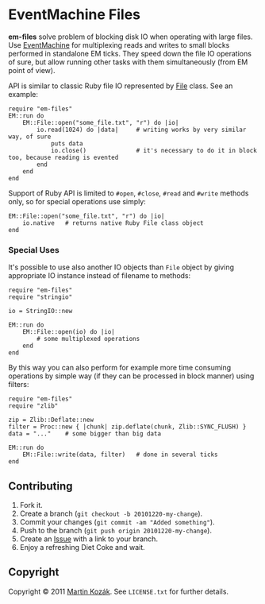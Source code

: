 EventMachine Files
==================

**em-files** solve problem of blocking disk IO when operating with 
large files. Use [EventMachine][4] for multiplexing reads and writes
to small blocks performed in standalone EM ticks. They speed down the
file IO operations of sure, but allow running other tasks with them 
simultaneously (from EM point of view).

API is similar to classic Ruby file IO represented by [File][1] class.
See an example:

    require "em-files"
    EM::run do
        EM::File::open("some_file.txt", "r") do |io|
            io.read(1024) do |data|     # writing works by very similar way, of sure
                puts data
                io.close()              # it's necessary to do it in block too, because reading is evented
            end
        end
    end
    
Support of Ruby API is limited to `#open`, `#close`, `#read` and `#write`
methods only, so for special operations use simply:

    EM::File::open("some_file.txt", "r") do |io|
        io.native   # returns native Ruby File class object
    end
    
### Special Uses

It's possible to use also another IO objects than `File` object by 
giving appropriate IO instance instead of filename to methods:

    require "em-files"
    require "stringio"
    
    io = StringIO::new
    
    EM::run do
        EM::File::open(io) do |io|
            # some multiplexed operations
        end
    end
    
By this way you can also perform for example more time consuming
operations by simple way (if they can be processed in block manner) 
using filters:

    require "em-files"
    require "zlib"

    zip = Zlib::Deflate::new
    filter = Proc::new { |chunk| zip.deflate(chunk, Zlib::SYNC_FLUSH) }
    data = "..."    # some bigger than big data
    
    EM::run do
        EM::File::write(data, filter)   # done in several ticks
    end

    
Contributing
------------

1. Fork it.
2. Create a branch (`git checkout -b 20101220-my-change`).
3. Commit your changes (`git commit -am "Added something"`).
4. Push to the branch (`git push origin 20101220-my-change`).
5. Create an [Issue][2] with a link to your branch.
6. Enjoy a refreshing Diet Coke and wait.

Copyright
---------

Copyright &copy; 2011 [Martin Kozák][3]. See `LICENSE.txt` for
further details.

[1]: http://www.ruby-doc.org/core/classes/File.html
[2]: http://github.com/martinkozak/em-files/issues
[3]: http://www.martinkozak.net/
[4]: http://rubyeventmachine.com/
